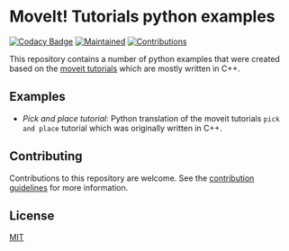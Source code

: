 # MoveIt! Tutorials python examples

[![Codacy Badge](https://app.codacy.com/project/badge/Grade/f18ba970edf04d288bf444e09b207a4e)](https://www.codacy.com/gh/rickstaa/moveit-tutorials-python-examples/dashboard?utm_source=github.com&amp;utm_medium=referral&amp;utm_content=rickstaa/moveit-tutorials-python-examples&amp;utm_campaign=Badge_Grade)
[![Maintained](https://img.shields.io/badge/Maintained%3F-yes-green)](https://github.com/rickstaa/moveit_tutorials_python_examples/pulse)
[![Contributions](https://img.shields.io/badge/contributions-welcome-orange.svg)](contributing.md)

This repository contains a number of python examples that were created based on the [moveit tutorials](https://github.com/ros-planning/moveit_tutorials) which are mostly written in C++.

## Examples

-   _Pick and place tutorial_: Python translation of the moveit tutorials `pick and place` tutorial which was originally written in C++.

## Contributing

Contributions to this repository are welcome. See the [contribution guidelines](contributing.md) for more information.

## License

[MIT](LICENSE)
